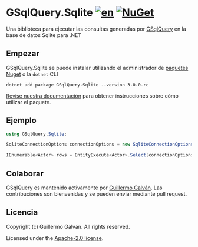# GSqlQuery.Sqlite [![en](https://img.shields.io/badge/lang-en-red.svg)](./README.md) [![NuGet](https://img.shields.io/nuget/v/GSqlQuery.Sqlite.svg)](https://www.nuget.org/packages/GSqlQuery.Sqlite)

Una biblioteca para ejecutar las consultas generadas por [GSqlQuery](https://github.com/guillermo-galvan/GSqlQuery) en la base de datos Sqlite para .NET

## Empezar

GSqlQuery.Sqlite se puede instalar utilizando el administrador de [paquetes Nuget](https://www.nuget.org/packages/GSqlQuery.Sqlite) o la `dotnet` CLI

```shell
dotnet add package GSqlQuery.Sqlite --version 3.0.0-rc
```

[Revise nuestra documentación](./docs/es/Config.md) para obtener instrucciones sobre cómo utilizar el paquete.

## Ejemplo

```csharp
using GSqlQuery.Sqlite;

SqliteConnectionOptions connectionOptions = new SqliteConnectionOptions("<connectionString>");

IEnumerable<Actor> rows = EntityExecute<Actor>.Select(connectionOptions).Build().Execute();
```

## Colaborar

GSqlQuery es mantenido activamente por [Guillermo Galván](https://github.com/guillermo-galvan). Las contribuciones son bienvenidas y se pueden enviar mediante pull request.

## Licencia
Copyright (c) Guillermo Galván. All rights reserved.

Licensed under the [Apache-2.0 license](./LICENSE).